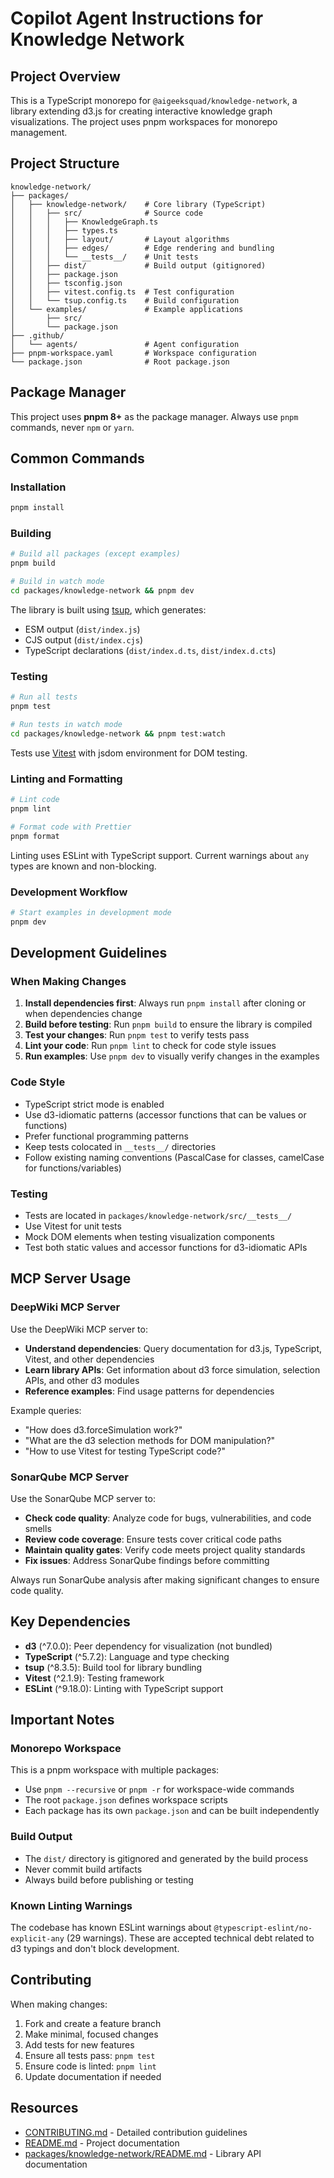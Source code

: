 # Copilot Agent Instructions for Knowledge Network

## Project Overview

This is a TypeScript monorepo for `@aigeeksquad/knowledge-network`, a library extending d3.js for creating interactive knowledge graph visualizations. The project uses pnpm workspaces for monorepo management.

## Project Structure

```
knowledge-network/
├── packages/
│   ├── knowledge-network/    # Core library (TypeScript)
│   │   ├── src/              # Source code
│   │   │   ├── KnowledgeGraph.ts
│   │   │   ├── types.ts
│   │   │   ├── layout/       # Layout algorithms
│   │   │   ├── edges/        # Edge rendering and bundling
│   │   │   └── __tests__/    # Unit tests
│   │   ├── dist/             # Build output (gitignored)
│   │   ├── package.json
│   │   ├── tsconfig.json
│   │   ├── vitest.config.ts  # Test configuration
│   │   └── tsup.config.ts    # Build configuration
│   └── examples/             # Example applications
│       ├── src/
│       └── package.json
├── .github/
│   └── agents/               # Agent configuration
├── pnpm-workspace.yaml       # Workspace configuration
└── package.json              # Root package.json
```

## Package Manager

This project uses **pnpm 8+** as the package manager. Always use `pnpm` commands, never `npm` or `yarn`.

## Common Commands

### Installation
```bash
pnpm install
```

### Building
```bash
# Build all packages (except examples)
pnpm build

# Build in watch mode
cd packages/knowledge-network && pnpm dev
```

The library is built using [tsup](https://tsup.egoist.dev/), which generates:
- ESM output (`dist/index.js`)
- CJS output (`dist/index.cjs`)
- TypeScript declarations (`dist/index.d.ts`, `dist/index.d.cts`)

### Testing
```bash
# Run all tests
pnpm test

# Run tests in watch mode
cd packages/knowledge-network && pnpm test:watch
```

Tests use [Vitest](https://vitest.dev/) with jsdom environment for DOM testing.

### Linting and Formatting
```bash
# Lint code
pnpm lint

# Format code with Prettier
pnpm format
```

Linting uses ESLint with TypeScript support. Current warnings about `any` types are known and non-blocking.

### Development Workflow
```bash
# Start examples in development mode
pnpm dev
```

## Development Guidelines

### When Making Changes

1. **Install dependencies first**: Always run `pnpm install` after cloning or when dependencies change
2. **Build before testing**: Run `pnpm build` to ensure the library is compiled
3. **Test your changes**: Run `pnpm test` to verify tests pass
4. **Lint your code**: Run `pnpm lint` to check for code style issues
5. **Run examples**: Use `pnpm dev` to visually verify changes in the examples

### Code Style

- TypeScript strict mode is enabled
- Use d3-idiomatic patterns (accessor functions that can be values or functions)
- Prefer functional programming patterns
- Keep tests colocated in `__tests__/` directories
- Follow existing naming conventions (PascalCase for classes, camelCase for functions/variables)

### Testing

- Tests are located in `packages/knowledge-network/src/__tests__/`
- Use Vitest for unit tests
- Mock DOM elements when testing visualization components
- Test both static values and accessor functions for d3-idiomatic APIs

## MCP Server Usage

### DeepWiki MCP Server

Use the DeepWiki MCP server to:
- **Understand dependencies**: Query documentation for d3.js, TypeScript, Vitest, and other dependencies
- **Learn library APIs**: Get information about d3 force simulation, selection APIs, and other d3 modules
- **Reference examples**: Find usage patterns for dependencies

Example queries:
- "How does d3.forceSimulation work?"
- "What are the d3 selection methods for DOM manipulation?"
- "How to use Vitest for testing TypeScript code?"

### SonarQube MCP Server

Use the SonarQube MCP server to:
- **Check code quality**: Analyze code for bugs, vulnerabilities, and code smells
- **Review code coverage**: Ensure tests cover critical code paths
- **Maintain quality gates**: Verify code meets project quality standards
- **Fix issues**: Address SonarQube findings before committing

Always run SonarQube analysis after making significant changes to ensure code quality.

## Key Dependencies

- **d3** (^7.0.0): Peer dependency for visualization (not bundled)
- **TypeScript** (^5.7.2): Language and type checking
- **tsup** (^8.3.5): Build tool for library bundling
- **Vitest** (^2.1.9): Testing framework
- **ESLint** (^9.18.0): Linting with TypeScript support

## Important Notes

### Monorepo Workspace

This is a pnpm workspace with multiple packages:
- Use `pnpm --recursive` or `pnpm -r` for workspace-wide commands
- The root `package.json` defines workspace scripts
- Each package has its own `package.json` and can be built independently

### Build Output

- The `dist/` directory is gitignored and generated by the build process
- Never commit build artifacts
- Always build before publishing or testing

### Known Linting Warnings

The codebase has known ESLint warnings about `@typescript-eslint/no-explicit-any` (29 warnings). These are accepted technical debt related to d3 typings and don't block development.

## Contributing

When making changes:
1. Fork and create a feature branch
2. Make minimal, focused changes
3. Add tests for new features
4. Ensure all tests pass: `pnpm test`
5. Ensure code is linted: `pnpm lint`
6. Update documentation if needed

## Resources

- [CONTRIBUTING.md](../../CONTRIBUTING.md) - Detailed contribution guidelines
- [README.md](../../README.md) - Project documentation
- [packages/knowledge-network/README.md](../../packages/knowledge-network/README.md) - Library API documentation
